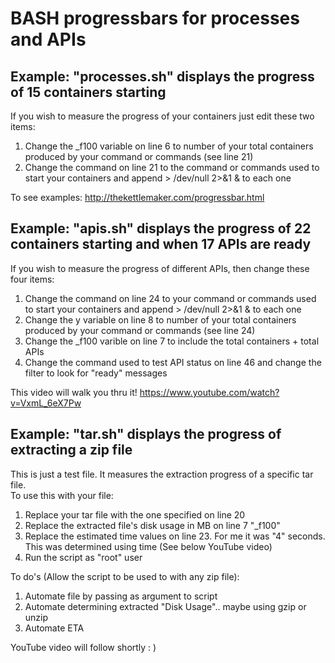 # BASH progressbars for processes and APIs
## Example: "processes.sh" displays the progress of 15 containers starting
If you wish to measure the progress of your containers just edit these two items:
1. Change the \_f100 variable on line 6 to number of your total containers produced by your command or commands (see line 21)
2. Change the command on line 21 to the command or commands used to start your containers and append > /dev/null 2>&1 & to each one

To see examples: http://thekettlemaker.com/progressbar.html

## Example: "apis.sh" displays the progress of 22 containers starting and when 17 APIs are ready
If you wish to measure the progress of different APIs, then change these four items:
1. Change the command on line 24 to your command or commands used to start your containers and append > /dev/null 2>&1 & to each one
2. Change the y variable on line 8 to number of your total containers produced by your command or commands (see line 24)
3. Change the \_f100 varible on line 7 to include the total containers + total APIs
4. Change the command used to test API status on line 46 and change the filter to look for "ready" messages

This video will walk you thru it!
https://www.youtube.com/watch?v=VxmL_6eX7Pw

## Example: "tar.sh" displays the progress of extracting a zip file
This is just a test file. It measures the extraction progress of a specific tar file.  
To use this with your file:
1. Replace your tar file with the one specified on line 20
2. Replace the extracted file's disk usage in MB on line 7 "_f100"
3. Replace the estimated time values on line 23. For me it was "4" seconds. This was determined using time (See below YouTube video)
4. Run the script as "root" user

To do's (Allow the script to be used to with any zip file):
1. Automate file by passing as argument to script
2. Automate determining extracted "Disk Usage".. maybe using gzip or unzip
3. Automate ETA

YouTube video will follow shortly : )
